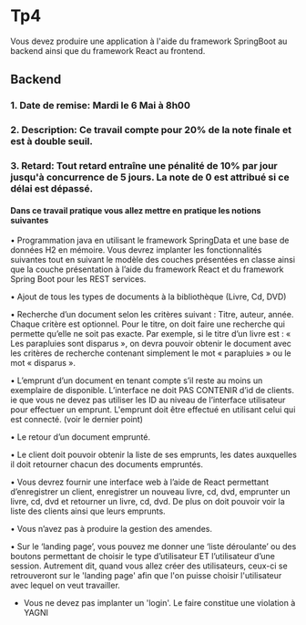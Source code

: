 # Tp4

Vous devez produire une application à l'aide du framework SpringBoot au backend ainsi que du framework React au frontend.

## Backend

### 1. Date de remise:  Mardi le 6 Mai à 8h00

### 2. Description:  Ce travail compte pour 20% de la note finale et est à double seuil.

### 3. Retard: Tout retard entraîne une pénalité de 10% par jour jusqu'à concurrence de 5 jours.  La note de 0 est attribué si ce délai est dépassé.

####	Dans ce travail pratique vous allez mettre en pratique les notions suivantes 

•	Programmation java en utilisant le framework SpringData et une base de données H2 en mémoire. Vous devrez implanter les fonctionnalités suivantes tout en suivant le modèle des couches présentées en classe ainsi que la couche présentation à l’aide du framework React et du framework Spring Boot pour les REST services.

•	Ajout de tous les types de documents à la bibliothèque (Livre, Cd, DVD)

•	Recherche d’un document selon les critères suivant :  Titre, auteur, année.  Chaque critère est optionnel.  Pour le titre, on doit faire une recherche qui permette qu’elle ne soit pas exacte.  Par exemple, si le titre d’un livre est : « Les parapluies sont disparus », on devra pouvoir obtenir le document avec les critères de recherche contenant simplement le mot « parapluies » ou le mot « disparus ».

•	L’emprunt d’un document en tenant compte s’il reste au moins un exemplaire de disponible.  L’interface ne doit PAS CONTENIR d’id de clients.  ie que vous ne devez pas utiliser les ID au niveau de l’interface utilisateur pour effectuer un emprunt.  L'emprunt doit être effectué en utilisant celui qui est connecté. (voir le dernier point)

•	Le retour d’un document emprunté.

•	Le client doit pouvoir obtenir la liste de ses emprunts, les dates auxquelles il doit retourner chacun des documents empruntés.

•	Vous devrez fournir une interface web à l’aide de React permettant d’enregistrer un client, enregistrer un nouveau livre, cd, dvd, emprunter un livre, cd, dvd et retourner un livre, cd, dvd.  De plus on doit pouvoir voir la liste des clients ainsi que leurs emprunts.

•	Vous n’avez pas à produire la gestion des amendes.

•	Sur le ‘landing page’, vous pouvez me donner une ‘liste déroulante’ ou des boutons permettant de choisir le type d’utilisateur ET l’utilisateur d’une session.  Autrement dit, quand vous allez créer des utilisateurs, ceux-ci se retrouveront sur le 'landing page' afin que l'on puisse choisir l'utilisateur avec lequel on veut travailler.

* Vous ne devez pas implanter un 'login'.  Le faire constitue une violation à YAGNI


